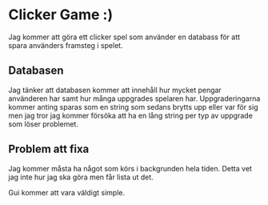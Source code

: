 # Clicker Game :)
Jag kommer att göra ett clicker spel som använder en databass för att spara använders framsteg
i spelet. 

## Databasen
Jag tänker att databasen kommer att innehåll hur mycket pengar använderen har samt hur många uppgrades spelaren har.
Uppgraderingarna kommer anting sparas som en string som sedans brytts upp eller var för sig men jag tror jag kommer försöka 
att ha en lång string per typ av uppgrade som löser problemet.

## Problem att fixa

Jag kommer måsta ha något som körs i backgrunden hela tiden. Detta vet jag inte hur jag ska göra men får lista ut det. 

Gui kommer att vara väldigt simple. 


